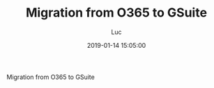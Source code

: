 ﻿---
layout: post
title: Migration from O365 to GSuite
date: 2019-01-14  15:05:00
category: Dev
author: Luc
lang: en
ref: O365-to-GSuite-migration
tags: Office365, G-Suite
---
Migration from O365 to GSuite